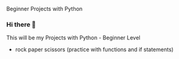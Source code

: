 Beginner Projects with Python

### Hi there 👋

This will be my Projects with Python - Beginner Level
* rock paper scissors (practice with functions and if statements)
